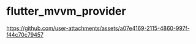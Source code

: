 # flutter_mvvm_provider

https://github.com/user-attachments/assets/a07e4169-2115-4860-997f-f44c70c79457
